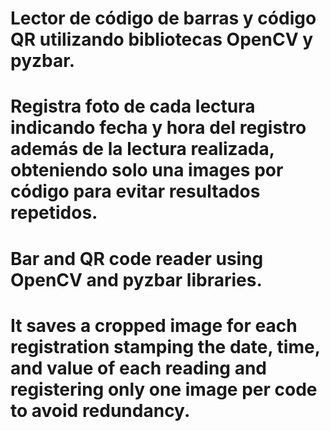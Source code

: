 # Lector de código de barras y código QR utilizando bibliotecas OpenCV y pyzbar.
# Registra foto de cada lectura indicando fecha y hora del registro además de la lectura realizada, obteniendo solo una images por código para evitar resultados repetidos.


# Bar and QR code reader using OpenCV and pyzbar libraries.
# It saves a cropped image for each registration stamping the date, time, and value of each reading and registering only one image per code to avoid redundancy. 
